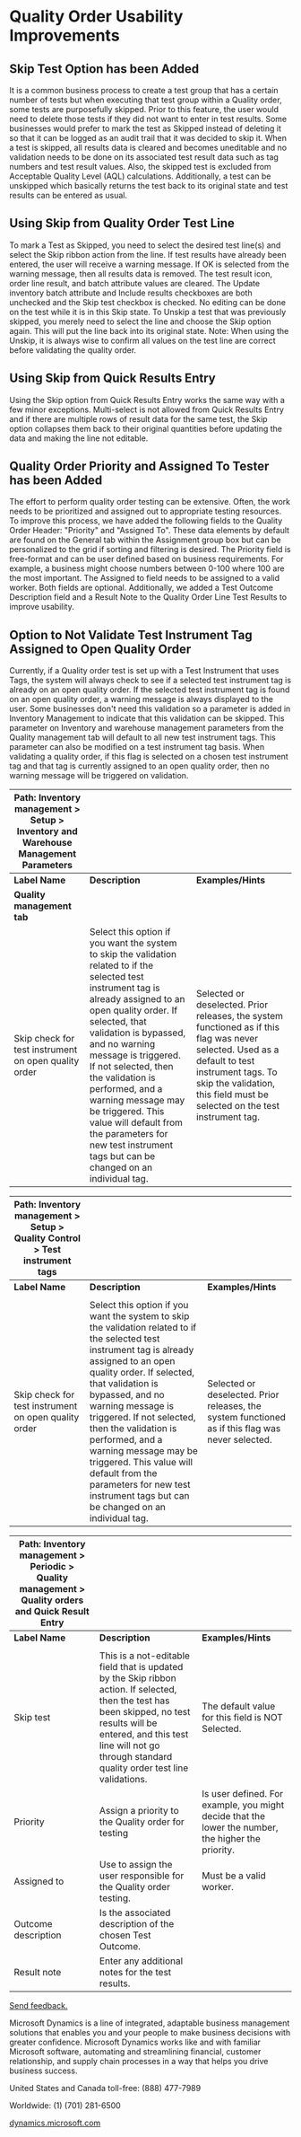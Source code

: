 ﻿---
title: 
description: 
ms.date: 04/25/2025
ms.topic: how-to
ms.service: 
author: johanhoffmann
ms.author: johanho
manager: 
---

# Quality Order Usability Improvements

## Skip Test Option has been Added

It is a common business process to create a test group that has a certain number of tests but when executing that test group within a Quality order, some tests are purposefully skipped. Prior to this feature, the user would need to delete those tests if they did not want to enter in test results. Some businesses would prefer to mark the test as Skipped instead of deleting it so that it can be logged as an audit trail that it was decided to skip it. When a test is skipped, all results data is cleared and becomes uneditable and no validation needs to be done on its associated test result data such as tag numbers and test result values. Also, the skipped test is excluded from Acceptable Quality Level (AQL) calculations. Additionally, a test can be unskipped which basically returns the test back to its original state and test results can be entered as usual.

## Using Skip from Quality Order Test Line

To mark a Test as Skipped, you need to select the desired test line(s) and select the Skip ribbon action from the line. If test results have already been entered, the user will receive a warning message. If OK is selected from the warning message, then all results data is removed. The test result icon, order line result, and batch attribute values are cleared. The Update inventory batch attribute and Include results checkboxes are both unchecked and the Skip test checkbox is checked. No editing can be done on the test while it is in this Skip state. To Unskip a test that was previously skipped, you merely need to select the line and choose the Skip option again. This will put the line back into its original state. Note: When using the Unskip, it is always wise to confirm all values on the test line are correct before validating the quality order.

## Using Skip from Quick Results Entry

Using the Skip option from Quick Results Entry works the same way with a few minor exceptions. Multi-select is not allowed from Quick Results Entry and if there are multiple rows of result data for the same test, the Skip option collapses them back to their original quantities before updating the data and making the line not editable.

## Quality Order Priority and Assigned To Tester has been Added

The effort to perform quality order testing can be extensive. Often, the work needs to be prioritized and assigned out to appropriate testing resources. To improve this process, we have added the following fields to the Quality Order Header: "Priority" and "Assigned To". These data elements by default are found on the General tab within the Assignment group box but can be personalized to the grid if sorting and filtering is desired. The Priority field is free-format and can be user defined based on business requirements. For example, a business might choose numbers between 0-100 where 100 are the most important. The Assigned to field needs to be assigned to a valid worker. Both fields are optional. Additionally, we added a Test Outcome Description field and a Result Note to the Quality Order Line Test Results to improve usability.

## Option to Not Validate Test Instrument Tag Assigned to Open Quality Order

Currently, if a Quality order test is set up with a Test Instrument that uses Tags, the system will always check to see if a selected test instrument tag is already on an open quality order. If the selected test instrument tag is found on an open quality order, a warning message is always displayed to the user. Some businesses don't need this validation so a parameter is added in Inventory Management to indicate that this validation can be skipped. This parameter on Inventory and warehouse management parameters from the Quality management tab will default to all new test instrument tags. This parameter can also be modified on a test instrument tag basis. When validating a quality order, if this flag is selected on a chosen test instrument tag and that tag is currently assigned to an open quality order, then no warning message will be triggered on validation.

| **Path: Inventory management** \> **Setup** \> **Inventory and Warehouse Management Parameters** |                                                                                                                                                                                                                                                                                                                                                                                                                                                           |                                                                                                                                                                                                                              |
|----------------------------------------------------------------------------------------------|-----------------------------------------------------------------------------------------------------------------------------------------------------------------------------------------------------------------------------------------------------------------------------------------------------------------------------------------------------------------------------------------------------------------------------------------------------------|------------------------------------------------------------------------------------------------------------------------------------------------------------------------------------------------------------------------------|
| **Label Name**                                                                               | **Description**                                                                                                                                                                                                                                                                                                                                                                                                                                           | **Examples/Hints**                                                                                                                                                                                                           |
| **Quality management tab**                                                                   |                                                                                                                                                                                                                                                                                                                                                                                                                                                           |                                                                                                                                                                                                                              |
| Skip check for test instrument on open quality order                                         | Select this option if you want the system to skip the validation related to if the selected test instrument tag is already assigned to an open quality order. If selected, that validation is bypassed, and no warning message is triggered. If not selected, then the validation is performed, and a warning message may be triggered. This value will default from the parameters for new test instrument tags but can be changed on an individual tag. | Selected or deselected. Prior releases, the system functioned as if this flag was never selected. Used as a default to test instrument tags. To skip the validation, this field must be selected on the test instrument tag. |

| **Path: Inventory management** \> **Setup** \> **Quality Control** \> **Test instrument tags** |                                                                                                                                                                                                                                                                                                                                                                                                                                                           |                                                                                                   |
|------------------------------------------------------------------------------------------|-----------------------------------------------------------------------------------------------------------------------------------------------------------------------------------------------------------------------------------------------------------------------------------------------------------------------------------------------------------------------------------------------------------------------------------------------------------|---------------------------------------------------------------------------------------------------|
| **Label Name**                                                                           | **Description**                                                                                                                                                                                                                                                                                                                                                                                                                                           | **Examples/Hints**                                                                                |
|                                                                                          |                                                                                                                                                                                                                                                                                                                                                                                                                                                           |                                                                                                   |
| Skip check for test instrument on open quality order                                     | Select this option if you want the system to skip the validation related to if the selected test instrument tag is already assigned to an open quality order. If selected, that validation is bypassed, and no warning message is triggered. If not selected, then the validation is performed, and a warning message may be triggered. This value will default from the parameters for new test instrument tags but can be changed on an individual tag. | Selected or deselected. Prior releases, the system functioned as if this flag was never selected. |

| **Path: Inventory management** \> **Periodic** \> **Quality management** \> **Quality orders and Quick Result Entry** |                                                                                                                                                                                                                                            |                                                                                                    |
|-----------------------------------------------------------------------------------------------------------------|--------------------------------------------------------------------------------------------------------------------------------------------------------------------------------------------------------------------------------------------|----------------------------------------------------------------------------------------------------|
| **Label Name**                                                                                                  | **Description**                                                                                                                                                                                                                            | **Examples/Hints**                                                                                 |
|                                                                                                                 |                                                                                                                                                                                                                                            |                                                                                                    |
| Skip test                                                                                                       | This is a not-editable field that is updated by the Skip ribbon action. If selected, then the test has been skipped, no test results will be entered, and this test line will not go through standard quality order test line validations. | The default value for this field is NOT Selected.                                                  |
| Priority                                                                                                        | Assign a priority to the Quality order for testing                                                                                                                                                                                         | Is user defined. For example, you might decide that the lower the number, the higher the priority. |
| Assigned to                                                                                                     | Use to assign the user responsible for the Quality order testing.                                                                                                                                                                          | Must be a valid worker.                                                                            |
| Outcome description                                                                                             | Is the associated description of the chosen Test Outcome.                                                                                                                                                                                  |                                                                                                    |
| Result note                                                                                                     | Enter any additional notes for the test results.                                                                                                                                                                                           |                                                                                                    |

[Send feedback.](https://community.dynamics.com/)

Microsoft Dynamics is a line of integrated, adaptable business management solutions that enables you and your people to make business decisions with greater confidence. Microsoft Dynamics works like and with familiar Microsoft software, automating and streamlining financial, customer relationship, and supply chain processes in a way that helps you drive business success.

United States and Canada toll-free: (888) 477-7989

Worldwide: (1) (701) 281-6500

[dynamics.microsoft.com](https://dynamics.microsoft.com/)
